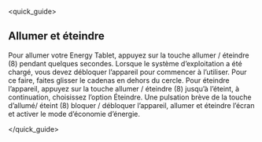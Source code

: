 <quick_guide>  

## Allumer et éteindre

Pour allumer votre Energy Tablet, appuyez sur la touche allumer / éteindre (8) pendant quelques secondes. Lorsque le système d’exploitation a été chargé, vous devez débloquer l’appareil pour commencer à l’utiliser. Pour ce faire, faites glisser le cadenas en dehors du cercle. Pour éteindre l’appareil, appuyez sur la touche allumer / éteindre (8) jusqu’à l’éteint, à continuation, choisissez l’option Éteindre. Une pulsation brève de la touche d’allumé/ éteint (8) bloquer / débloquer l’appareil, allumer et éteindre l’écran et activer le mode d’économie d’énergie.

</quick_guide>
